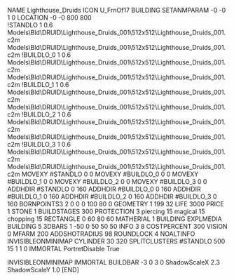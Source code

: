 NAME Lighthouse_Druids
ICON U_FrnOf17
BUILDING
SETANMPARAM -0 -0 1 0
LOCATION -0 -0 800 800                                                 
!STANDLO      1 0.6 Models\Bld\DRUID\Lighthouse_Druids_001\512x512\Lighthouse_Druids_001.c2m Models\Bld\DRUID\Lighthouse_Druids_001\512x512\Lighthouse_Druids_001.c2m
!BUILDLO_0    1 0.6 Models\Bld\DRUID\Lighthouse_Druids_001\512x512\Lighthouse_Druids_001.c2m Models\Bld\DRUID\Lighthouse_Druids_001\512x512\Lighthouse_Druids_001.c2m
!BUILDLO_1    1 0.6 Models\Bld\DRUID\Lighthouse_Druids_001\512x512\Lighthouse_Druids_001.c2m Models\Bld\DRUID\Lighthouse_Druids_001\512x512\Lighthouse_Druids_001.c2m
!BUILDLO_2    1 0.6 Models\Bld\DRUID\Lighthouse_Druids_001\512x512\Lighthouse_Druids_001.c2m Models\Bld\DRUID\Lighthouse_Druids_001\512x512\Lighthouse_Druids_001.c2m
!BUILDLO_3    1 0.6 Models\Bld\DRUID\Lighthouse_Druids_001\512x512\Lighthouse_Druids_001.c2m Models\Bld\DRUID\Lighthouse_Druids_001\512x512\Lighthouse_Druids_001.c2m
MOVEXY #STANDLO   0 0
MOVEXY #BUILDLO_0 0 0
MOVEXY #BUILDLO_1 0 0
MOVEXY #BUILDLO_2 0 0
MOVEXY #BUILDLO_3 0 0
ADDHDIR #STANDLO 0 160
ADDHDIR #BUILDLO_0 0 160
ADDHDIR #BUILDLO_1 0 160
ADDHDIR #BUILDLO_2 0 160
ADDHDIR #BUILDLO_3 0 160
BORNPOINTS3 2 0 0 0 100 80 0
GEOMETRY 1 199 32
LIFE     3000
PRICE 1 STONE 1
BUILDSTAGES 300
PROTECTION 3 piercing 15 magical 15 chopping 15
RECTANGLE    0 60 80 60
MATHERIAL 1 BUILDING
EXPLMEDIA BUILDING 5
3DBARS 1 -50 0 50 50 50
INFO 3 8
COSTPERCENT 300
VISION 0
MFARM 200
ADDSHOTRADIUS 98
ROUNDLOCK 4
NOALTINFO
INVISIBLEONMINIMAP
CYLINDER 30 320
SPLITCLUSTERS #STANDLO 500 15 1 1 0
IMMORTAL
PortretDisable True

INVISIBLEONMINIMAP
IMMORTAL
BUILDBAR -3 0 3 0
ShadowScaleX 2.3
ShadowScaleY 1.0
[END]
